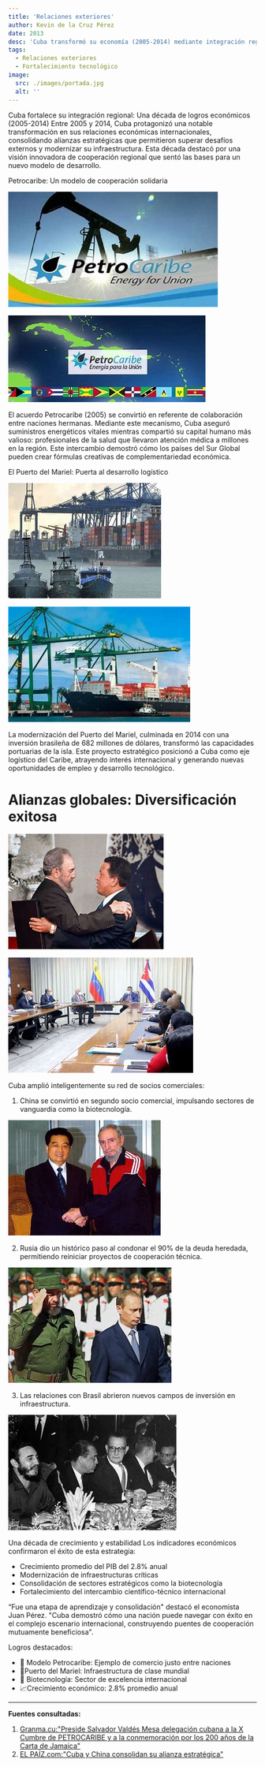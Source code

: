 ```yaml
---
title: 'Relaciones exteriores'
author: Kevin de la Cruz Pérez
date: 2013
desc: 'Cuba transformó su economía (2005-2014) mediante integración regional (Petrocaribe), infraestructura clave (Mariel) y nuevas alianzas globales, consolidando un modelo de desarrollo soberano.'
tags:
  - Relaciones exteriores
  - Fortalecimiento tecnológico
image:
  src: ./images/portada.jpg
  alt: ''
---
```


Cuba fortalece su integración regional: Una década de logros económicos (2005-2014)
Entre 2005 y 2014, Cuba protagonizó una notable transformación en sus relaciones económicas internacionales, consolidando alianzas estratégicas que permitieron superar desafíos externos y modernizar su infraestructura. Esta década destacó por una visión innovadora de cooperación regional que sentó las bases para un nuevo modelo de desarrollo.

Petrocaribe: Un modelo de cooperación solidaria

![Petrocaribe](./images/foto%204.jpg)

![Petrocaribe](./images/foto%203.jpg)

El acuerdo Petrocaribe (2005) se convirtió en referente de colaboración entre naciones hermanas. Mediante este mecanismo, Cuba aseguró suministros energéticos vitales mientras compartió su capital humano más valioso: profesionales de la salud que llevaron atención médica a millones en la región. Este intercambio demostró cómo los países del Sur Global pueden crear fórmulas creativas de complementariedad económica.

El Puerto del Mariel: Puerta al desarrollo logístico

![Mariel](./images/foto%205.jpg)

![Mariel](./images/foto%206.jpg)

La modernización del Puerto del Mariel, culminada en 2014 con una inversión brasileña de 682 millones de dólares, transformó las capacidades portuarias de la isla. Este proyecto estratégico posicionó a Cuba como eje logístico del Caribe, atrayendo interés internacional y generando nuevas oportunidades de empleo y desarrollo tecnológico.

# Alianzas globales: Diversificación exitosa

![Alianzas](./images/foto%208.jpg)

![Alianzas](./images/foto%207.jpg)

Cuba amplió inteligentemente su red de socios comerciales:

1. China se convirtió en segundo socio comercial, impulsando sectores de vanguardia como la biotecnología.

![Alianzas](./images/foto%2010.jpg)

2. Rusia dio un histórico paso al condonar el 90% de la deuda heredada, permitiendo reiniciar proyectos de cooperación técnica.

![Alianzas](./images/foto%209.jpg)

3. Las relaciones con Brasil abrieron nuevos campos de inversión en infraestructura.

![Alianzas](./images/foto%2011.jpg)

Una década de crecimiento y estabilidad
Los indicadores económicos confirmaron el éxito de esta estrategia:

- Crecimiento promedio del PIB del 2.8% anual
- Modernización de infraestructuras críticas
- Consolidación de sectores estratégicos como la biotecnología
- Fortalecimiento del intercambio científico-técnico internacional

“Fue una etapa de aprendizaje y consolidación" destacó el economista Juan Pérez. "Cuba demostró cómo una nación puede navegar con éxito en el complejo escenario internacional, construyendo puentes de cooperación mutuamente beneficiosa".

Logros destacados:

- 🤝 Modelo Petrocaribe: Ejemplo de comercio justo entre naciones
- 🚢Puerto del Mariel: Infraestructura de clase mundial
- 🧪 Biotecnología: Sector de excelencia internacional
- 📈Crecimiento económico: 2.8% promedio anual

---

**Fuentes consultadas:**

1. [Granma.cu:"Preside Salvador Valdés Mesa delegación cubana a la X Cumbre de PETROCARIBE y a la conmemoración por los 200 años de la Carta de Jamaica"](https://www.granma.cu/mundo/2015-09-04/preside-salvador-valdes-mesa-delegacion-cubana-a-la-x-cumbre-de-petrocaribe-y-a-la-conmemoracion-por-los-200-anos-de-la-carta-de-jamaica)
2. [EL PAÍZ.com:"Cuba y China consolidan su alianza estratégica"](https://elpais.com/internacional/2011/06/08/actualidad/1307484011_850215.html)
